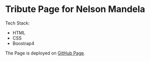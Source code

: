 # Tribute Page for Nelson Mandela

Tech Stack:
- HTML
- CSS
- Boostrap4

The Page is deployed on [GitHub Page](https://github.com/peterhychan/tribute_page/settings).



